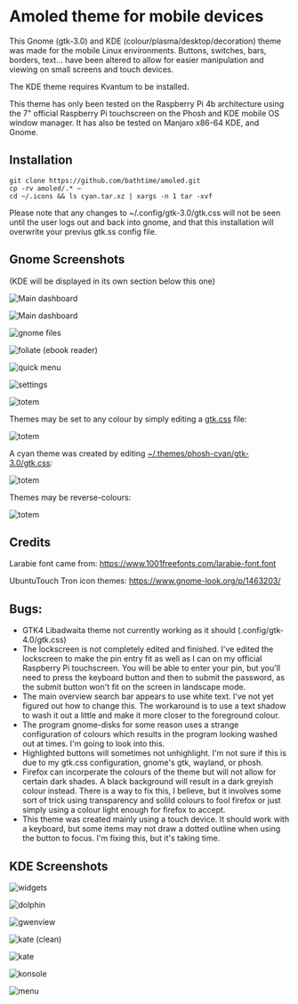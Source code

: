 # Amoled theme for mobile devices

This Gnome (gtk-3.0) and KDE (colour/plasma/desktop/decoration) theme was made for the mobile Linux environments. Buttons, switches, bars, borders, text... have been altered to allow for easier manipulation and viewing on small screens and touch devices.

The KDE theme requires Kvantum to be installed.

This theme has only been tested on the Raspberry Pi 4b architecture using the 7" official Raspberry Pi touchscreen on the Phosh and KDE mobile OS window manager. It has also be tested on Manjaro x86-64 KDE, and Gnome.


## Installation

```
git clone https://github.com/bathtime/amoled.git
cp -rv amoled/.* ~
cd ~/.icons && ls cyan.tar.xz | xargs -n 1 tar -xvf
```

Please note that any changes to ~/.config/gtk-3.0/gtk.css will not be seen until the user logs out and back into gnome, and that this installation will overwrite your previus gtk.ss config file.

## Gnome Screenshots
(KDE will be displayed in its own section below this one)

![Main dashboard](/screenshots/overview-clean.png)

![Main dashboard](/screenshots/overview2.png)

![gnome files](/screenshots/files.png)

![foliate (ebook reader)](/screenshots/foliate.png)

![quick menu](/screenshots/quickmenu.png)

![settings](screenshots/settings.png)

![totem](/screenshots/totem.png)

Themes may be set to any colour by simply editing a [gtk.css](.themes/phosh-red/gtk-3.0/gtk.css) file:

![totem](/screenshots/phosh-red.png)

A cyan theme was created by editing [~/.themes/phosh-cyan/gtk-3.0/gtk.css](.themes/phosh-cyan/gtk-3.0/gtk.css):

![totem](/screenshots/cyan.png)


Themes may be reverse-colours:

![totem](/screenshots/blue.png)


## Credits

Larabie font came from: https://www.1001freefonts.com/larabie-font.font

UbuntuTouch Tron icon themes: https://www.gnome-look.org/p/1463203/


## Bugs:

- GTK4 Libadwaita theme not currently working as it should (.config/gtk-4.0/gtk.css)
- The lockscreen is not completely edited and finished. I've edited the lockscreen to make the pin entry fit as well as I can on my official Raspberry Pi touchscreen. You will be able to enter your pin, but you'll need to press the keyboard button and then <ENTER> to submit the password, as the submit button won't fit on the screen in landscape mode.
- The main overview search bar appears to use white text. I've not yet figured out how to change this. The workaround is to use a text shadow to wash it out a little and make it more closer to the foreground colour.
- The program gnome-disks for some reason uses a strange configuration of colours which results in the program looking washed out at times. I'm going to look into this.
- Highlighted buttons will sometimes not unhighlight. I'm not sure if this is due to my gtk.css configuration, gnome's gtk, wayland, or phosh.
- Firefox can incorperate the colours of the theme but will not allow for certain dark shades. A black background will result in a dark greyish colour instead. There is a way to fix this, I believe, but it involves some sort of trick using transparency and solild colours to fool firefox or just simply using a colour light enough for firefox to accept.
- This theme was created mainly using a touch device. It should work with a keyboard, but some items may not draw a dotted outline when using the <TAB> button to focus. I'm fixing this, but it's taking time.


## KDE Screenshots
![widgets](/screenshots/sample-widgets.png)

![dolphin](/screenshots/dolphin.png)

![gwenview](/screenshots/gwenview.png)

![kate (clean)](/screenshots/kate-clean.png)

![kate](/screenshots/kate.png)

![konsole](/screenshots/konsole.png)
 
![menu](/screenshots/menu.png)
